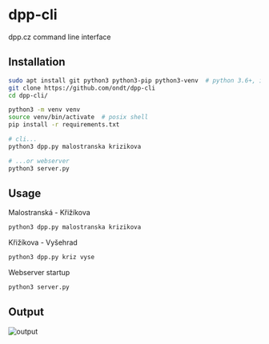 # dpp-cli
dpp.cz command line interface

## Installation
```bash
sudo apt install git python3 python3-pip python3-venv  # python 3.6+, ideally
git clone https://github.com/ondt/dpp-cli
cd dpp-cli/

python3 -m venv venv
source venv/bin/activate  # posix shell
pip install -r requirements.txt

# cli...
python3 dpp.py malostranska krizikova

# ...or webserver
python3 server.py
```


## Usage
Malostranská - Křižíkova
```bash
python3 dpp.py malostranska krizikova
```
Křižíkova - Vyšehrad
```bash
python3 dpp.py kriz vyse
```
Webserver startup
```bash
python3 server.py
```


## Output
![output](https://i.imgur.com/AmlwSq5.png "output")

